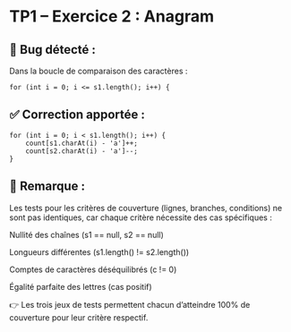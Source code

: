 # TP1 – Exercice 2 : Anagram

## 🐞 Bug détecté :
Dans la boucle de comparaison des caractères :
```
for (int i = 0; i <= s1.length(); i++) {
```

## ✅ Correction apportée :
```
for (int i = 0; i < s1.length(); i++) {
    count[s1.charAt(i) - 'a']++;
    count[s2.charAt(i) - 'a']--;
}
```

## 📌 Remarque :
Les tests pour les critères de couverture (lignes, branches, conditions) ne sont pas identiques, car chaque critère nécessite des cas spécifiques :

Nullité des chaînes (s1 == null, s2 == null)

Longueurs différentes (s1.length() != s2.length())

Comptes de caractères déséquilibrés (c != 0)

Égalité parfaite des lettres (cas positif)

👉 Les trois jeux de tests permettent chacun d’atteindre 100% de couverture pour leur critère respectif.



